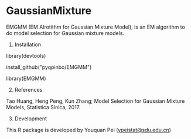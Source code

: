 # GaussianMixture
EMGMM (EM Alrotithm for Gaussian Mixture Model), is an EM algorithm to do model selection for Gaussian mixture models.

1. Installation

  library(devtools)

  install_github("pyqpinbo/EMGMM")

  library(EMGMM)


2. References

  Tao Huang, Heng Peng, Kun Zhang; Model Selection for Gaussian Mixture Models, Statistica Sinica, 2017.


3. Development

  This R package is developed by Youquan Pei (ypeistat@sdu.edu.cn)
